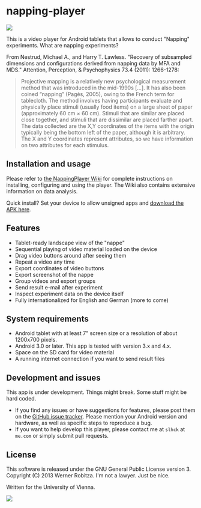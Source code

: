 napping-player
==============

![](https://dl.dropbox.com/u/84665/quassumm/nplayer.png)

This is a video player for Android tablets that allows to conduct "Napping" experiments. What are napping experiments?

From Nestrud, Michael A., and Harry T. Lawless. "Recovery of subsampled dimensions and configurations derived from napping data by MFA and MDS." Attention, Perception, & Psychophysics 73.4 (2011): 1266-1278:

> Projective mapping is a relatively new psychological measurement method that was introduced in the mid-1990s […]. It has also been coined “napping” (Pagès, 2005), owing to the French term for tablecloth. The method involves having participants evaluate and physically place stimuli (usually food items) on a large sheet of paper (approximately 60 cm × 60 cm). Stimuli that are similar are placed close together, and stimuli that are dissimilar are placed farther apart. The data collected are the X,Y coordinates of the items with the origin typically being the bottom left of the paper, although it is arbitrary. The X and Y coordinates represent attributes, so we have information on two attributes for each stimulus.

## Installation and usage

Please refer to [the NappingPlayer Wiki](https://github.com/slhck/napping-player/wiki) for complete instructions on installing, configuring and using the player.
The Wiki also contains extensive information on data analysis.

Quick install? Set your device to allow unsigned apps and [download the APK here](https://dl.dropboxusercontent.com/u/84665/quassumm/napping-player.apk).

## Features

- Tablet-ready landscape view of the "nappe"
- Sequential playing of video material loaded on the device
- Drag video buttons around after seeing them
- Repeat a video any time
- Export coordinates of video buttons
- Export screenshot of the nappe
- Group videos and export groups
- Send result e-mail after experiment
- Inspect experiment data on the device itself
- Fully internationalized for English and German (more to come)

## System requirements

- Android tablet with at least 7" screen size or a resolution of about 1200x700 pixels.
- Android 3.0 or later. This app is tested with version 3.x and 4.x.
- Space on the SD card for video material
- A running internet connection if you want to send result files

## Development and issues

This app is under development. Things might break. Some stuff might be hard coded.

- If you find any issues or have suggestions for features, please post them on the [GitHub issue tracker](https://github.com/slhck/napping-player/issues). Please mention your Android version and hardware, as well as specific steps to reproduce a bug.
- If you want to help develop this player, please contact me at `slhck` at `me.com` or simply submit pull requests.

## License

This software is released under the GNU General Public License version 3. Copyright (C) 2013 Werner Robitza. I'm not a lawyer. Just be nice.

Written for the University of Vienna.

![](https://dl.dropbox.com/u/84665/quassumm/univie.gif)


